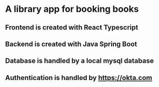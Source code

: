 # A library app for booking books

## Frontend is created with React Typescript
## Backend is created with Java Spring Boot
## Database is handled by a local mysql database
## Authentication is handled by https://okta.com
